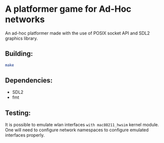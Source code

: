 # A platformer game for Ad-Hoc networks
An ad-hoc platformer made with the use of POSIX socket API and SDL2 graphics library.

## Building:
```sh
make
```

## Dependencies:
- SDL2
- fmt

## Testing:
It is possible to emulate wlan interfaces `with mac80211_hwsim` kernel module.
One will need to configure network namespaces to configure emulated interfaces properly.
